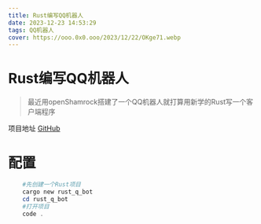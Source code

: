 ```yaml
---
title: Rust编写QQ机器人
date: 2023-12-23 14:53:29
tags: QQ机器人
cover: https://ooo.0x0.ooo/2023/12/22/OKge71.webp
---
```


# Rust编写QQ机器人

> 最近用openShamrock搭建了一个QQ机器人就打算用新学的Rust写一个客户端程序

项目地址 [GitHub](https://github.com/ExquisiteCore/Rust_Q_Bot)

# 配置
```powershell
    #先创建一个Rust项目
    cargo new rust_q_bot
    cd rust_q_bot
    #打开项目
    code .
   ```